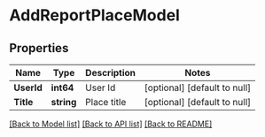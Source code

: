 # AddReportPlaceModel

## Properties
Name | Type | Description | Notes
------------ | ------------- | ------------- | -------------
**UserId** | **int64** | User Id | [optional] [default to null]
**Title** | **string** | Place title | [optional] [default to null]

[[Back to Model list]](../README.md#documentation-for-models) [[Back to API list]](../README.md#documentation-for-api-endpoints) [[Back to README]](../README.md)


